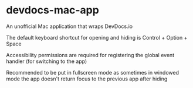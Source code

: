 # devdocs-mac-app
An unofficial Mac application that wraps DevDocs.io

The default keyboard shortcut for opening and hiding is
Control + Option + Space

Accessibility permissions are required for registering the global event handler (for switching to the app)

Recommended to be put in fullscreen mode as sometimes in windowed mode the app doesn't return focus to the previous app after hiding
